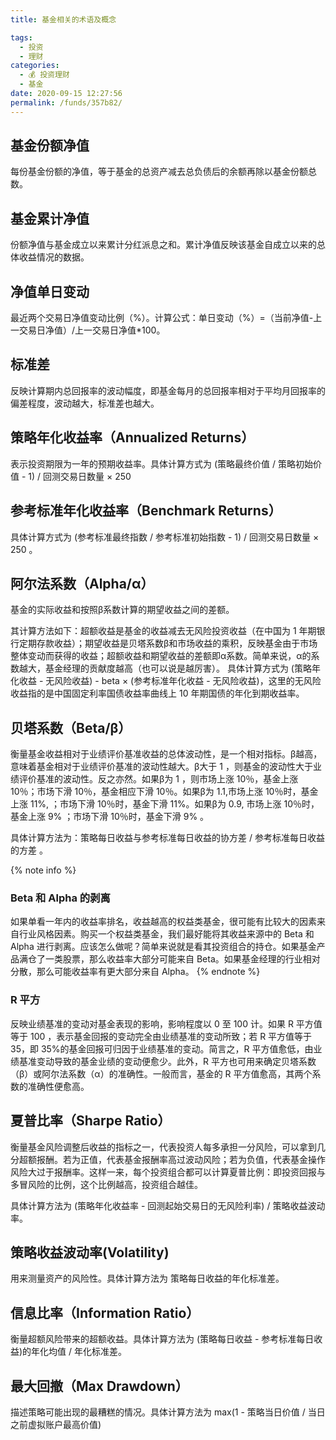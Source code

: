 ```yaml
---
title: 基金相关的术语及概念

tags: 
  - 投资
  - 理财
categories: 
  - 💰 投资理财
  - 基金
date: 2020-09-15 12:27:56
permalink: /funds/357b82/
---
```


## 基金份额净值
每份基金份额的净值，等于基金的总资产减去总负债后的余额再除以基金份额总数。 

## 基金累计净值
份额净值与基金成立以来累计分红派息之和。累计净值反映该基金自成立以来的总体收益情况的数据。

## 净值单日变动
最近两个交易日净值变动比例（%）。计算公式：单日变动（%）=（当前净值-上一交易日净值）/上一交易日净值*100。 

## 标准差
反映计算期内总回报率的波动幅度，即基金每月的总回报率相对于平均月回报率的偏差程度，波动越大，标准差也越大。

## 策略年化收益率（Annualized Returns）
表示投资期限为一年的预期收益率。具体计算方式为 (策略最终价值 / 策略初始价值 - 1) / 回测交易日数量 × 250
## 参考标准年化收益率（Benchmark Returns）
具体计算方式为 (参考标准最终指数 / 参考标准初始指数 - 1) / 回测交易日数量 × 250 。

## 阿尔法系数（Alpha/α）
基金的实际收益和按照β系数计算的期望收益之间的差额。

其计算方法如下：超额收益是基金的收益减去无风险投资收益（在中国为 1 年期银行定期存款收益）；期望收益是贝塔系数β和市场收益的乘积，反映基金由于市场整体变动而获得的收益；超额收益和期望收益的差额即α系数。简单来说，α的系数越大，基金经理的贡献度越高（也可以说是越厉害）。 
具体计算方式为 (策略年化收益 - 无风险收益) - beta × (参考标准年化收益 - 无风险收益)，这里的无风险收益指的是中国固定利率国债收益率曲线上 10 年期国债的年化到期收益率。

## 贝塔系数（Beta/β）
衡量基金收益相对于业绩评价基准收益的总体波动性，是一个相对指标。β越高，意味着基金相对于业绩评价基准的波动性越大。β大于 1 ，则基金的波动性大于业绩评价基准的波动性。反之亦然。如果β为 1 ，则市场上涨 10％，基金上涨 10％；市场下滑 10％，基金相应下滑 10％。如果β为 1.1,市场上涨 10％时，基金上涨 11%, ；市场下滑 10％时，基金下滑 11%。如果β为 0.9, 市场上涨 10％时，基金上涨 9% ；市场下滑 10％时，基金下滑 9% 。 

具体计算方法为：策略每日收益与参考标准每日收益的协方差 / 参考标准每日收益的方差 。

{% note info %}
### Beta 和 Alpha 的剥离
如果单看一年内的收益率排名，收益越高的权益类基金，很可能有比较大的因素来自行业风格因素。购买一个权益类基金，我们最好能将其收益来源中的 Beta 和 Alpha 进行剥离。应该怎么做呢？简单来说就是看其投资组合的持仓。如果基金产品满仓了一类股票，那么收益率大部分可能来自 Beta。如果基金经理的行业相对分散，那么可能收益率有更大部分来自 Alpha。 
{% endnote %}

### R 平方
反映业绩基准的变动对基金表现的影响，影响程度以 0 至 100 计。如果 R 平方值等于 100 ，表示基金回报的变动完全由业绩基准的变动所致；若 R 平方值等于 35，即 35%的基金回报可归因于业绩基准的变动。简言之，R 平方值愈低，由业绩基准变动导致的基金业绩的变动便愈少。此外，R 平方也可用来确定贝塔系数（β）或阿尔法系数（α）的准确性。一般而言，基金的 R 平方值愈高，其两个系数的准确性便愈高。 

## 夏普比率（Sharpe Ratio）
衡量基金风险调整后收益的指标之一，代表投资人每多承担一分风险，可以拿到几分超额报酬。若为正值，代表基金报酬率高过波动风险；若为负值，代表基金操作风险大过于报酬率。这样一来，每个投资组合都可以计算夏普比例：即投资回报与多冒风险的比例，这个比例越高，投资组合越佳。 

具体计算方法为 (策略年化收益率 - 回测起始交易日的无风险利率) / 策略收益波动率。

## 策略收益波动率(Volatility)
用来测量资产的风险性。具体计算方法为 策略每日收益的年化标准差。

## 信息比率（Information Ratio）
衡量超额风险带来的超额收益。具体计算方法为 (策略每日收益 - 参考标准每日收益)的年化均值 / 年化标准差。

## 最大回撤（Max Drawdown）
描述策略可能出现的最糟糕的情况。具体计算方法为 max(1 - 策略当日价值 / 当日之前虚拟账户最高价值)
